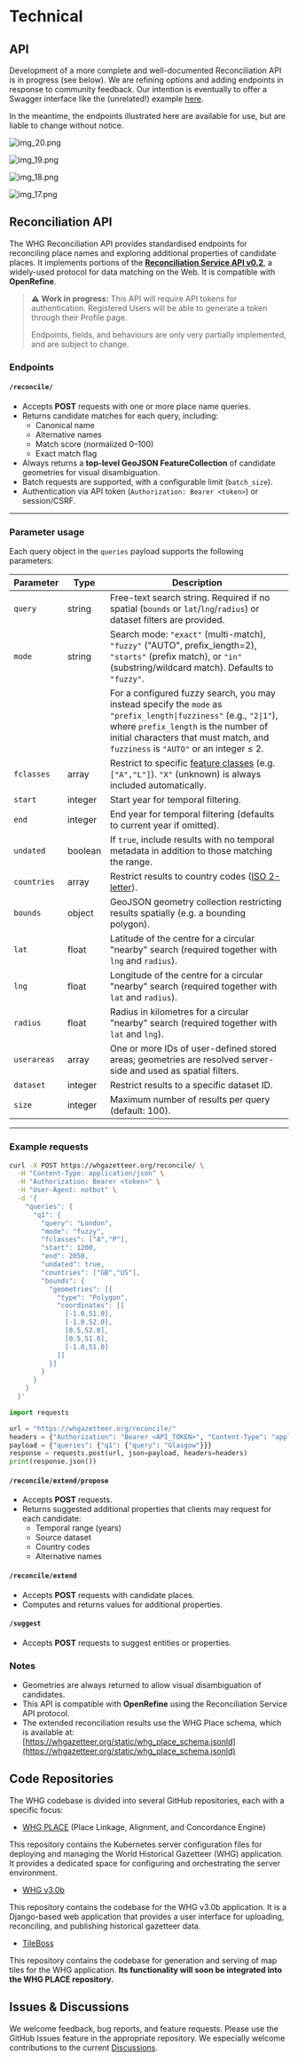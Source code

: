 # Technical

## API

Development of a more complete and well-documented Reconciliation API is in progress (see below). We are refining options and adding
endpoints in response to community feedback. Our intention is eventually to offer a Swagger interface like the (unrelated!) example [here](https://petstore.swagger.io/).

In the meantime, the endpoints illustrated here are available for use, but are liable to change without notice.

![img_20.png](img_20.png)

![img_19.png](img_19.png)

![img_18.png](img_18.png)

![img_17.png](img_17.png)


## Reconciliation API

The WHG Reconciliation API provides standardised endpoints for reconciling
place names and exploring additional properties of candidate places. It implements
portions of the **[Reconciliation Service API v0.2](https://w3c.github.io/cg-reports/reconciliation/CG-FINAL-specs-0.2-20230410/)**, a widely-used protocol for
data matching on the Web. It is compatible with **OpenRefine**.

> ⚠️ **Work in progress:** This API will require API tokens for authentication. Registered Users will be able to generate a token through their Profile page.
> 
>Endpoints, fields, and behaviours are only very partially implemented, and are subject to change.

### Endpoints

#### `/reconcile/`
- Accepts **POST** requests with one or more place name queries.
- Returns candidate matches for each query, including:
  - Canonical name
  - Alternative names
  - Match score (normalized 0–100)
  - Exact match flag
- Always returns a **top-level GeoJSON FeatureCollection** of candidate geometries for visual disambiguation.
- Batch requests are supported, with a configurable limit (`batch_size`).
- Authentication via API token (`Authorization: Bearer <token>`) or session/CSRF.

---

### Parameter usage

Each query object in the `queries` payload supports the following parameters:

| Parameter     | Type       | Description                                                                                                                                                                                                                                   |
|---------------|------------|-----------------------------------------------------------------------------------------------------------------------------------------------------------------------------------------------------------------------------------------------|
| `query`       | string     | Free-text search string. Required if no spatial (`bounds` or `lat`/`lng`/`radius`) or dataset filters are provided.                                                                                                                           |
| `mode`        | string     | Search mode: `"exact"` (multi-match), `"fuzzy"` ("AUTO", prefix_length=2), `"starts"` (prefix match), or `"in"` (substring/wildcard match). Defaults to `"fuzzy"`.                                                                            |
|               |            | For a configured fuzzy search, you may instead specify the `mode` as `"prefix_length\|fuzziness"` (e.g., `"2\|1"`), where `prefix_length` is the number of initial characters that must match, and `fuzziness` is `"AUTO"` or an integer ≤ 2. |                                                                                                         |1"`), where `prefix_length` is the number of initial characters that must match, and `fuzziness` is `"AUTO"` or an integer ≤ 2. |
| `fclasses`    | array      | Restrict to specific [feature classes](https://www.geonames.org/source-code/javadoc/org/geonames/FeatureClass.html) (e.g. `["A","L"]`). `"X"` (unknown) is always included automatically.                                                     |
| `start`       | integer    | Start year for temporal filtering.                                                                                                                                                                                                            |
| `end`         | integer    | End year for temporal filtering (defaults to current year if omitted).                                                                                                                                                                        |
| `undated`     | boolean    | If `true`, include results with no temporal metadata in addition to those matching the range.                                                                                                                                                 |
| `countries`   | array      | Restrict results to country codes ([ISO 2-letter](https://en.wikipedia.org/wiki/ISO_3166-1_alpha-2)).                                                                                                                                         |
| `bounds`      | object     | GeoJSON geometry collection restricting results spatially (e.g. a bounding polygon).                                                                                                                                                          |
| `lat`         | float      | Latitude of the centre for a circular "nearby" search (required together with `lng` and `radius`).                                                                                                                                            |
| `lng`         | float      | Longitude of the centre for a circular "nearby" search (required together with `lat` and `radius`).                                                                                                                                           |
| `radius`      | float      | Radius in kilometres for a circular "nearby" search (required together with `lat` and `lng`).                                                                                                                                                 |
| `userareas`   | array      | One or more IDs of user-defined stored areas; geometries are resolved server-side and used as spatial filters.                                                                                                                                |
| `dataset`     | integer    | Restrict results to a specific dataset ID.                                                                                                                                                                                                    |
| `size`        | integer    | Maximum number of results per query (default: 100).                                                                                                                                                                                           |

---

### Example requests

```bash
curl -X POST https://whgazetteer.org/reconcile/ \
  -H "Content-Type: application/json" \
  -H "Authorization: Bearer <token>" \
  -H "User-Agent: notbot" \
  -d '{
    "queries": {
      "q1": {
        "query": "London",
        "mode": "fuzzy",
        "fclasses": ["A","P"],
        "start": 1200,
        "end": 2050,
        "undated": true,
        "countries": ["GB","US"],
        "bounds": {
          "geometries": [{
            "type": "Polygon",
            "coordinates": [[
              [-1.0,51.0],
              [-1.0,52.0],
              [0.5,52.0],
              [0.5,51.0],
              [-1.0,51.0]
            ]]
          }]
        }
      }
    }
  }'
```

```python
import requests

url = "https://whgazetteer.org/reconcile/"
headers = {"Authorization": "Bearer <API_TOKEN>", "Content-Type": "application/json"}
payload = {"queries": {"q1": {"query": "Glasgow"}}}
response = requests.post(url, json=payload, headers=headers)
print(response.json())
```

#### `/reconcile/extend/propose`
- Accepts **POST** requests.
- Returns suggested additional properties that clients may request
  for each candidate:
  - Temporal range (years)
  - Source dataset
  - Country codes
  - Alternative names

#### `/reconcile/extend`
- Accepts **POST** requests with candidate places.
- Computes and returns values for additional properties.

#### `/suggest`
- Accepts **POST** requests to suggest entities or properties.

### Notes
- Geometries are always returned to allow visual disambiguation of candidates.
- This API is compatible with **OpenRefine** using the Reconciliation Service API protocol.
- The extended reconciliation results use the WHG Place schema, which is available at:
  [https://whgazetteer.org/static/whg_place_schema.jsonld](https://whgazetteer.org/static/whg_place_schema.jsonld)


## Code Repositories

The WHG codebase is divided into several GitHub repositories, each with a specific focus:

* [WHG PLACE](https://github.com/WorldHistoricalGazetteer/place) (Place Linkage, Alignment, and Concordance Engine)

This repository contains the Kubernetes server configuration files for deploying and managing the World Historical
Gazetteer (WHG) application. It provides a dedicated space for configuring and orchestrating the server environment.

* [WHG v3.0b](https://github.com/WorldHistoricalGazetteer/whg3)

This repository contains the codebase for the WHG v3.0b application. It is a Django-based web application that provides
a user interface for uploading, reconciling, and publishing historical gazetteer data.

* [TileBoss](https://github.com/WorldHistoricalGazetteer/tileboss)

This repository contains the codebase for generation and serving of map tiles for the WHG application. **Its
functionality will soon be integrated into the WHG PLACE repository.**

## Issues & Discussions

We welcome feedback, bug reports, and feature requests. Please use the GitHub Issues feature in the appropriate
repository. We especially welcome contributions to the
current [Discussions](https://github.com/orgs/WorldHistoricalGazetteer/discussions).


